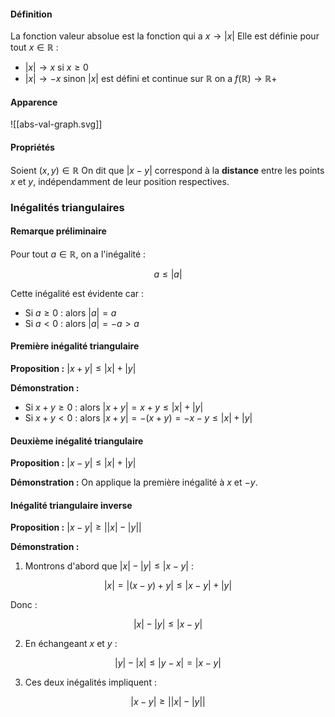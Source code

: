 #### Définition
La fonction valeur absolue est la fonction qui a $x\rightarrow |x|$ 
Elle est définie pour tout $x\in\mathbb R$ : 
- $|x|\rightarrow x$ si $x\ge 0$ 
- $|x|\rightarrow -x$ sinon 
$|x|$ est défini et continue sur $\mathbb R$ on a  $f(\mathbb R)\rightarrow\mathbb R+$ 
#### Apparence

![[abs-val-graph.svg]]

#### Propriétés
  Soient $(x,y)\in\mathbb R$ 
  On dit que $|x-y|$ correspond à la **distance** entre les points $x$ et $y$, indépendamment de leur position respectives.

### Inégalités triangulaires

#### Remarque préliminaire
Pour tout $a\in\mathbb{R}$, on a l'inégalité :

$$
a\leq|a|
$$

Cette inégalité est évidente car :
- Si $a\geq 0$ : alors $|a|=a$
- Si $a<0$ : alors $|a|=-a>a$

#### Première inégalité triangulaire
**Proposition :** $|x+y| \leq |x| + |y|$

**Démonstration :**
- Si $x+y\geq 0$ : alors $|x+y|=x+y\leq |x|+|y|$
- Si $x+y<0$ : alors $|x+y|=-(x+y)=-x-y\leq |x|+|y|$

#### Deuxième inégalité triangulaire
**Proposition :** $|x-y|\leq|x|+|y|$

**Démonstration :** On applique la première inégalité à $x$ et $-y$.

#### Inégalité triangulaire inverse
**Proposition :** $|x-y|\geq \big||x|-|y|\big|$

**Démonstration :**
1. Montrons d'abord que $|x|-|y|\leq |x-y|$ :

$$
|x|=|(x-y)+y|\leq |x-y|+|y|
$$

Donc :

$$
|x|-|y|\leq |x-y|
$$

2. En échangeant $x$ et $y$ :

$$
|y|-|x|\leq |y-x|=|x-y|
$$

3. Ces deux inégalités impliquent :

$$
|x-y|\geq \big||x|-|y|\big|
$$


